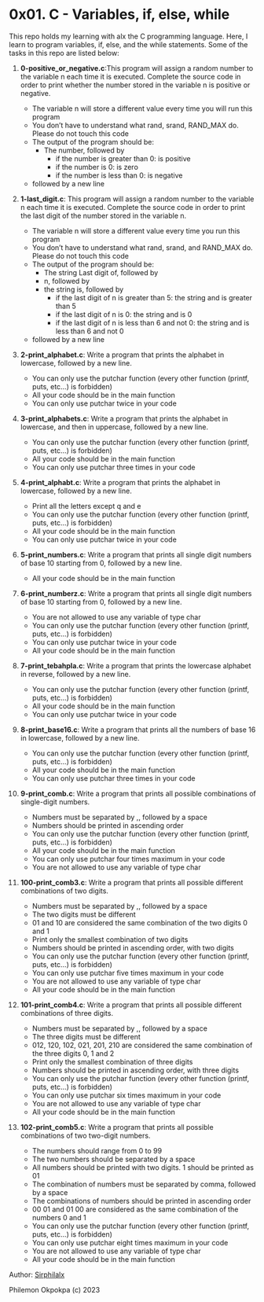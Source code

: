 # 0x01. C - Variables, if, else, while

This repo holds my learning with alx the C programming language. Here, I learn to program variables, if, else, and the while statements.
Some of the tasks in this repo are listed below:

1. **0-positive_or_negative.c**:This program will assign a random number to the variable n each time it is executed. Complete the source code in order to print whether the number stored in the variable n is positive or negative.

   - The variable n will store a different value every time you will run this program
   - You don’t have to understand what rand, srand, RAND_MAX do. Please do not touch this code
   - The output of the program should be:
     - The number, followed by
       - if the number is greater than 0: is positive
       - if the number is 0: is zero
       - if the number is less than 0: is negative
   - followed by a new line

2. **1-last_digit.c**: This program will assign a random number to the variable n each time it is executed. Complete the source code in order to print the last digit of the number stored in the variable n.

   - The variable n will store a different value every time you run this program
   - You don’t have to understand what rand, srand, and RAND_MAX do. Please do not touch this code
   - The output of the program should be:
     - The string Last digit of, followed by
     - n, followed by
     - the string is, followed by
       - if the last digit of n is greater than 5: the string and is greater than 5
       - if the last digit of n is 0: the string and is 0
       - if the last digit of n is less than 6 and not 0: the string and is less than 6 and not 0
   - followed by a new line

3. **2-print_alphabet.c**: Write a program that prints the alphabet in lowercase, followed by a new line.

   - You can only use the putchar function (every other function (printf, puts, etc…) is forbidden)
   - All your code should be in the main function
   - You can only use putchar twice in your code

4. **3-print_alphabets.c**: Write a program that prints the alphabet in lowercase, and then in uppercase, followed by a new line.

   - You can only use the putchar function (every other function (printf, puts, etc…) is forbidden)
   - All your code should be in the main function
   - You can only use putchar three times in your code

5. **4-print_alphabt.c**: Write a program that prints the alphabet in lowercase, followed by a new line.

   - Print all the letters except q and e
   - You can only use the putchar function (every other function (printf, puts, etc…) is forbidden)
   - All your code should be in the main function
   - You can only use putchar twice in your code

6. **5-print_numbers.c**: Write a program that prints all single digit numbers of base 10 starting from 0, followed by a new line.

   - All your code should be in the main function

7. **6-print_numberz.c**: Write a program that prints all single digit numbers of base 10 starting from 0, followed by a new line.

   - You are not allowed to use any variable of type char
   - You can only use the putchar function (every other function (printf, puts, etc…) is forbidden)
   - You can only use putchar twice in your code
   - All your code should be in the main function

8. **7-print_tebahpla.c**: Write a program that prints the lowercase alphabet in reverse, followed by a new line.

   - You can only use the putchar function (every other function (printf, puts, etc…) is forbidden)
   - All your code should be in the main function
   - You can only use putchar twice in your code

9. **8-print_base16.c**: Write a program that prints all the numbers of base 16 in lowercase, followed by a new line.

   - You can only use the putchar function (every other function (printf, puts, etc…) is forbidden)
   - All your code should be in the main function
   - You can only use putchar three times in your code

10. **9-print_comb.c**: Write a program that prints all possible combinations of single-digit numbers.

    - Numbers must be separated by ,, followed by a space
    - Numbers should be printed in ascending order
    - You can only use the putchar function (every other function (printf, puts, etc…) is forbidden)
    - All your code should be in the main function
    - You can only use putchar four times maximum in your code
    - You are not allowed to use any variable of type char

11. **100-print_comb3.c**: Write a program that prints all possible different combinations of two digits.

    - Numbers must be separated by ,, followed by a space
    - The two digits must be different
    - 01 and 10 are considered the same combination of the two digits 0 and 1
    - Print only the smallest combination of two digits
    - Numbers should be printed in ascending order, with two digits
    - You can only use the putchar function (every other function (printf, puts, etc…) is forbidden)
    - You can only use putchar five times maximum in your code
    - You are not allowed to use any variable of type char
    - All your code should be in the main function

12. **101-print_comb4.c**: Write a program that prints all possible different combinations of three digits.

    - Numbers must be separated by ,, followed by a space
    - The three digits must be different
    - 012, 120, 102, 021, 201, 210 are considered the same combination of the three digits 0, 1 and 2
    - Print only the smallest combination of three digits
    - Numbers should be printed in ascending order, with three digits
    - You can only use the putchar function (every other function (printf, puts, etc…) is forbidden)
    - You can only use putchar six times maximum in your code
    - You are not allowed to use any variable of type char
    - All your code should be in the main function

13. **102-print_comb5.c**: Write a program that prints all possible combinations of two two-digit numbers.
    - The numbers should range from 0 to 99
    - The two numbers should be separated by a space
    - All numbers should be printed with two digits. 1 should be printed as 01
    - The combination of numbers must be separated by comma, followed by a space
    - The combinations of numbers should be printed in ascending order
    - 00 01 and 01 00 are considered as the same combination of the numbers 0 and 1
    - You can only use the putchar function (every other function (printf, puts, etc…) is forbidden)
    - You can only use putchar eight times maximum in your code
    - You are not allowed to use any variable of type char
    - All your code should be in the main function

Author: [Sirphilalx](https://github.com/sirphilalx)

Philemon Okpokpa (c) 2023
